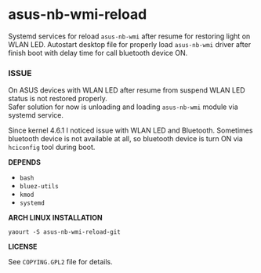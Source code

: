 # asus-nb-wmi-reload

Systemd services for reload `asus-nb-wmi` after resume for restoring light on WLAN LED.
Autostart desktop file for properly load `asus-nb-wmi` driver after finish boot with delay time for call bluetooth device ON.

### ISSUE

On ASUS devices with WLAN LED after resume from suspend WLAN LED status is not restored properly.<br/>
Safer solution for now is unloading and loading `asus-nb-wmi` module via systemd service.

Since kernel 4.6.1 I noticed issue with WLAN LED and Bluetooth.
Sometimes bluetooth device is not available at all, so bluetooth device is turn ON via `hciconfig` tool during boot.

**DEPENDS**

 - `bash`
 - `bluez-utils`
 - `kmod`
 - `systemd` 

**ARCH LINUX INSTALLATION**

```
yaourt -S asus-nb-wmi-reload-git
```

**LICENSE**

See `COPYING.GPL2` file for details.
